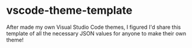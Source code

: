 # vscode-theme-template
After made my own Visual Studio Code themes, I figured I'd share this template of all the necessary JSON values for anyone to make their own theme!
